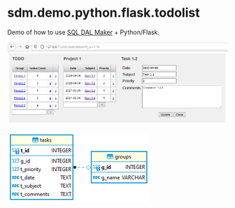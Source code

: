 # sdm.demo.python.flask.todolist
Demo of how to use [SQL DAL Maker](https://github.com/panedrone/sqldalmaker) + Python/Flask.

![demo-python-flask.png](demo-python-flask.png)

![erd.png](erd.png)
